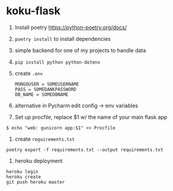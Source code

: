 # koku-flask

1. Install poetry https://python-poetry.org/docs/

1. `poetry install` to install dependencies

1. simple backend for one of my projects to handle data 

1. `pip install python python-dotenv`

1. create `.env` 
    ```
    MONGOUSER = SOMEUSERNAME
    PASS = SOMEDANKPASSWORD
    DB_NAME = SOMEDBNAME
   ```

1.  alternative in Pycharm edit config -> env variables

1. Set up procfile, replace $1 w/ the name of your main flask app

`$ echo "web: gunicorn app:$1" >> Procfile`

1. create `requirements.txt`

`poetry export -f requirements.txt --output requirements.txt`

1. heroku deployment
```
heroku login
heroku create
git push heroku master
```